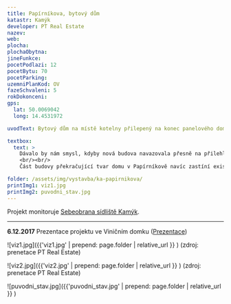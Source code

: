 ```yaml
---
title: Papírníkova, bytový dům
katastr: Kamýk
developer: PT Real Estate
nazev:
web:
plocha:
plochaObytna:
jineFunkce:
pocetPodlazi: 12
pocetBytu: 70
pocetParking:
uzemniPlanKod: OV
fazeSchvaleni: 5
rokDokonceni:
gps:
  lat: 50.0069042
  long: 14.4531972

uvodText: Bytový dům na místě kotelny přilepený na konec panelového domu v ulici Papírníkova

textbox:
  text: >
    Dávalo by nám smysl, kdyby nová budova navazovala přesně na přilehlý panelák. Návrh PT Real Estate překračuje tento dům jak výškou, tak šířkou.
    <br/><br/>
    Část budovy překračující tvar domu v Papírníkově navíc zastíní existující byty, zvláště když je orientovaná na jih od nich.

folder: /assets/img/vystavba/ka-papirnikova/
printImg1: viz1.jpg
printImg2: puvodni_stav.jpg
---
```


Projekt monitoruje [Sebeobrana sídliště Kamýk](http://www.sidliste-kamyk.cz/).

- - -

**6.12.2017** Prezentace projektu ve Viničním domku ([Prezentace](http://www.individualniplanovani.cz/wp-content/uploads/2017/09/prezentace-pt-real-estate-papirnikova-pavlikova.pdf))

![viz1.jpg]({{'viz1.jpg' | prepend: page.folder | relative_url }} )
(zdroj: prenetace PT Real Estate)

![viz2.jpg]({{'viz2.jpg' | prepend: page.folder | relative_url }} )
(zdroj: prenetace PT Real Estate)

![puvodni_stav.jpg]({{'puvodni_stav.jpg' | prepend: page.folder | relative_url }} )
